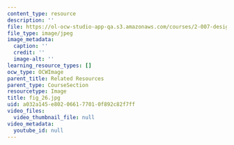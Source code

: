 ```yaml
---
content_type: resource
description: ''
file: https://ol-ocw-studio-app-qa.s3.amazonaws.com/courses/2-007-design-and-manufacturing-i-spring-2009/a032a145e802066177010f892c82f7ff_fig_26.jpg
file_type: image/jpeg
image_metadata:
  caption: ''
  credit: ''
  image-alt: ''
learning_resource_types: []
ocw_type: OCWImage
parent_title: Related Resources
parent_type: CourseSection
resourcetype: Image
title: fig_26.jpg
uid: a032a145-e802-0661-7701-0f892c82f7ff
video_files:
  video_thumbnail_file: null
video_metadata:
  youtube_id: null
---
```

